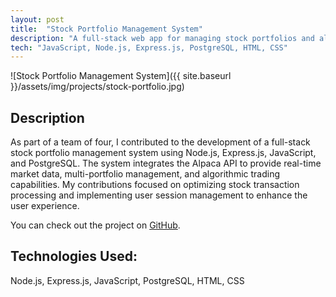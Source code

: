 ```yaml
---
layout: post
title:  "Stock Portfolio Management System"
description: "A full-stack web app for managing stock portfolios and algorithmic trading."
tech: "JavaScript, Node.js, Express.js, PostgreSQL, HTML, CSS"
---
```

![Stock Portfolio Management System]({{ site.baseurl }}/assets/img/projects/stock-portfolio.jpg)

## Description
As part of a team of four, I contributed to the development of a full-stack stock portfolio management system using Node.js, Express.js, JavaScript, and PostgreSQL. The system integrates the Alpaca API to provide real-time market data, multi-portfolio management, and algorithmic trading capabilities. My contributions focused on optimizing stock transaction processing and implementing user session management to enhance the user experience.

You can check out the project on <a href="https://github.com/kaunghz/VirtuAlgo" target="_blank">GitHub</a>.

## Technologies Used:
Node.js, Express.js, JavaScript, PostgreSQL, HTML, CSS
